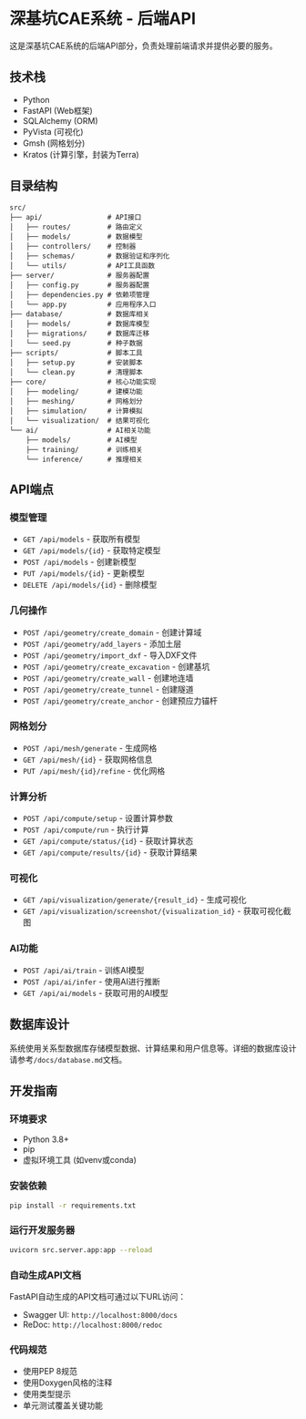 # 深基坑CAE系统 - 后端API

这是深基坑CAE系统的后端API部分，负责处理前端请求并提供必要的服务。

## 技术栈

- Python
- FastAPI (Web框架)
- SQLAlchemy (ORM)
- PyVista (可视化)
- Gmsh (网格划分)
- Kratos (计算引擎，封装为Terra)

## 目录结构

```
src/
├── api/                # API接口
│   ├── routes/         # 路由定义
│   ├── models/         # 数据模型
│   ├── controllers/    # 控制器
│   ├── schemas/        # 数据验证和序列化
│   └── utils/          # API工具函数
├── server/             # 服务器配置
│   ├── config.py       # 服务器配置
│   ├── dependencies.py # 依赖项管理
│   └── app.py          # 应用程序入口
├── database/           # 数据库相关
│   ├── models/         # 数据库模型
│   ├── migrations/     # 数据库迁移
│   └── seed.py         # 种子数据
├── scripts/            # 脚本工具
│   ├── setup.py        # 安装脚本
│   └── clean.py        # 清理脚本
├── core/               # 核心功能实现
│   ├── modeling/       # 建模功能
│   ├── meshing/        # 网格划分
│   ├── simulation/     # 计算模拟
│   └── visualization/  # 结果可视化
└── ai/                 # AI相关功能
    ├── models/         # AI模型
    ├── training/       # 训练相关
    └── inference/      # 推理相关
```

## API端点

### 模型管理

- `GET /api/models` - 获取所有模型
- `GET /api/models/{id}` - 获取特定模型
- `POST /api/models` - 创建新模型
- `PUT /api/models/{id}` - 更新模型
- `DELETE /api/models/{id}` - 删除模型

### 几何操作

- `POST /api/geometry/create_domain` - 创建计算域
- `POST /api/geometry/add_layers` - 添加土层
- `POST /api/geometry/import_dxf` - 导入DXF文件
- `POST /api/geometry/create_excavation` - 创建基坑
- `POST /api/geometry/create_wall` - 创建地连墙
- `POST /api/geometry/create_tunnel` - 创建隧道
- `POST /api/geometry/create_anchor` - 创建预应力锚杆

### 网格划分

- `POST /api/mesh/generate` - 生成网格
- `GET /api/mesh/{id}` - 获取网格信息
- `PUT /api/mesh/{id}/refine` - 优化网格

### 计算分析

- `POST /api/compute/setup` - 设置计算参数
- `POST /api/compute/run` - 执行计算
- `GET /api/compute/status/{id}` - 获取计算状态
- `GET /api/compute/results/{id}` - 获取计算结果

### 可视化

- `GET /api/visualization/generate/{result_id}` - 生成可视化
- `GET /api/visualization/screenshot/{visualization_id}` - 获取可视化截图

### AI功能

- `POST /api/ai/train` - 训练AI模型
- `POST /api/ai/infer` - 使用AI进行推断
- `GET /api/ai/models` - 获取可用的AI模型

## 数据库设计

系统使用关系型数据库存储模型数据、计算结果和用户信息等。详细的数据库设计请参考`/docs/database.md`文档。

## 开发指南

### 环境要求

- Python 3.8+
- pip
- 虚拟环境工具 (如venv或conda)

### 安装依赖

```bash
pip install -r requirements.txt
```

### 运行开发服务器

```bash
uvicorn src.server.app:app --reload
```

### 自动生成API文档

FastAPI自动生成的API文档可通过以下URL访问：

- Swagger UI: `http://localhost:8000/docs`
- ReDoc: `http://localhost:8000/redoc`

### 代码规范

- 使用PEP 8规范
- 使用Doxygen风格的注释
- 使用类型提示
- 单元测试覆盖关键功能 